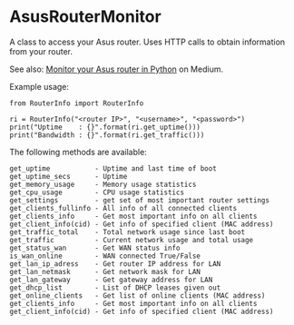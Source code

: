 # AsusRouterMonitor

A class to access your Asus router. Uses HTTP calls to obtain information from your router.

See also: [Monitor your Asus router in Python](https://leo-vander-meulen.medium.com/monitor-your-asus-router-in-python-171693465fc1)
on Medium.

Example usage:

```
from RouterInfo import RouterInfo

ri = RouterInfo("<router IP>", "<username>", "<password>")
print("Uptime    : {}".format(ri.get_uptime()))
print("Bandwidth : {}".format(ri.get_traffic()))
```

The following methods are available:
```
get_uptime           - Uptime and last time of boot
get_uptime_secs      - Uptime
get_memory_usage     - Memory usage statistics
get_cpu_usage        - CPU usage statistics
get_settings         - get set of most important router settings
get_clients_fullinfo - All info of all connected clients
get_clients_info     - Get most important info on all clients
get_client_info(cid) - Get info of specified client (MAC address)
get_traffic_total    - Total network usage since last boot
get_traffic          - Current network usage and total usage
get_status_wan       - Get WAN status info
is_wan_online        - WAN connected True/False
get_lan_ip_adress    - Get router IP address for LAN
get_lan_netmask      - Get network mask for LAN
get_lan_gateway      - Get gateway address for LAN
get_dhcp_list        - List of DHCP leases given out
get_online_clients   - Get list of online clients (MAC address)
get_clients_info     - Get most important info on all clients
get_client_info(cid) - Get info of specified client (MAC address)
```

